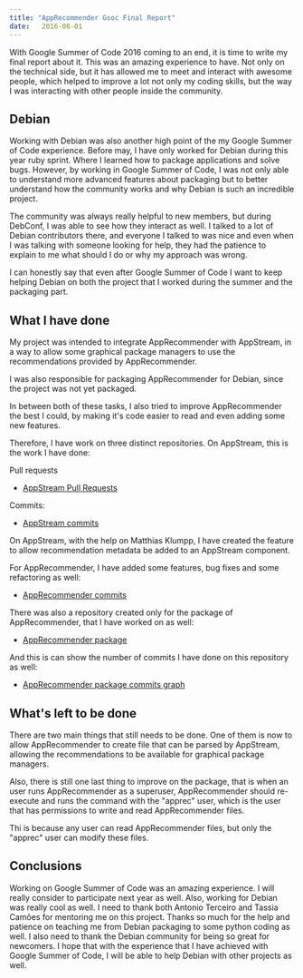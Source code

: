 ```yaml
---
title: "AppRecommender Gsoc Final Report"
date:   2016-08-01
---
```


With Google Summer of Code 2016 coming to an end, it is time to write my final
report about it. This was an amazing experience to have. Not only on the
technical side, but it has allowed me to meet and interact with awesome people,
which helped to improve a lot not only my coding skills, but the way I was
interacting with other people inside the community.

Debian
---------

Working with Debian was also another high point of the my Google Summer of Code
experience. Before may, I have only worked for Debian during this year ruby
sprint. Where I learned how to package applications and solve bugs. However, by
working in Google Summer of Code, I was not only able to understand more
advanced features about packaging but to better understand how the community
works and why Debian is such an incredible project.

The community was always really helpful to new members, but during DebConf, I
was able to see how they interact as well. I talked to a lot of Debian
contributors there, and everyone I talked to was nice and even when I was
talking with someone looking for help, they had the patience to explain to me
what should I do or why my approach was wrong.

I can honestly say that even after Google Summer of Code I want to keep helping
Debian on both the project that I worked during the summer and the packaging
part.


What I have done
--------

My project was intended to integrate AppRecommender with AppStream, in a way to
allow some graphical package managers to use the recommendations provided by
AppRecommender.

I was also responsible for packaging AppRecommender for Debian, since the
project was not yet packaged.

In between both of these tasks, I also tried to improve AppRecommender the best
I could, by making it's code easier to read and even adding some new features.

Therefore, I have work on three distinct repositories. On AppStream, this is the
work I have done:

Pull requests

* [AppStream Pull Requests](https://github.com/ximion/appstream/pull/45)

Commits:

* [AppStream commits](https://github.com/ximion/appstream/commits?author=lucasmoura)

On AppStream, with the help on Matthias Klumpp, I have created the feature to
allow recommendation metadata be added to an AppStream component.

For AppRecommender, I have added some features, bug fixes and some refactoring
as well:

* [AppRecommender commits](https://github.com/tassia/AppRecommender/commits?author=lucasmoura)

There was also a repository created only for the package of AppRecommender, that
I have worked on as well:

* [AppRecommender package](https://gitlab.com/AppRecommender/AppRecommender-package)

And this is can show the number of commits I have done on this repository as
well:

* [AppRecommender package commits graph](https://gitlab.com/AppRecommender/AppRecommender-package/graphs/master)


What's left to be done
------------------

There are two main things that still needs to be done. One of them is now to
allow AppRecommender to create file that can be parsed by AppStream, allowing
the recommendations to be available for graphical package managers.

Also, there is still one last thing to improve on the package, that is when an
user runs AppRecommender as a superuser, AppRecommender should re-execute and
runs the command with the "apprec" user, which is the user that has permissions
to write and read AppRecommender files.

Thi is because any user can read AppRecommender files, but only the "apprec"
user can modify these files.


Conclusions
--------

Working on Google Summer of Code was an amazing experience. I will really
consider to participate next year as well. Also, working for Debian was really
cool as well. I need to thank both Antonio Terceiro and Tassia Camões for
mentoring me on this project. Thanks so much for the help and patience on
teaching me from Debian packaging to some python coding as well. I also need to
thank the Debian community for being so great for newcomers. I hope that with
the experience that I have achieved with Google Summer of Code, I will be able
to help Debian with other projects as well.





